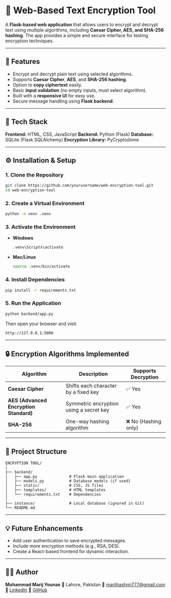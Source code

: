 # 🔐 Web-Based Text Encryption Tool

A **Flask-based web application** that allows users to encrypt and decrypt text using multiple algorithms, including **Caesar Cipher, AES, and SHA-256 hashing**.
The app provides a simple and secure interface for testing encryption techniques.

---

## 🚀 Features

* Encrypt and decrypt plain text using selected algorithms.
* Supports **Caesar Cipher**, **AES**, and **SHA-256 hashing**.
* Option to **copy ciphertext** easily.
* Basic **input validation** (no empty inputs, must select algorithm).
* Built with a **responsive UI** for easy use.
* Secure message handling using **Flask backend**.

---

## 🧩 Tech Stack

**Frontend:** HTML, CSS, JavaScript
**Backend:** Python (Flask)
**Database:** SQLite (Flask SQLAlchemy)
**Encryption Library:** PyCryptodome

---

## ⚙️ Installation & Setup

### 1. Clone the Repository

```bash
git clone https://github.com/yourusername/web-encryption-tool.git
cd web-encryption-tool
```

### 2. Create a Virtual Environment

```bash
python -m venv .venv
```

### 3. Activate the Environment

* **Windows**

  ```bash
  .venv\Scripts\activate
  ```
* **Mac/Linux**

  ```bash
  source .venv/bin/activate
  ```

### 4. Install Dependencies

```bash
pip install -r requirements.txt
```

### 5. Run the Application

```bash
python backend/app.py
```

Then open your browser and visit:

```
http://127.0.0.1:5000
```

---

## 🔒 Encryption Algorithms Implemented

| Algorithm                              | Description                             | Supports Decryption |
| -------------------------------------- | --------------------------------------- | ------------------- |
| **Caesar Cipher**                      | Shifts each character by a fixed key    | ✅ Yes               |
| **AES (Advanced Encryption Standard)** | Symmetric encryption using a secret key | ✅ Yes               |
| **SHA-256**                            | One-way hashing algorithm               | ❌ No (Hashing only) |

---

## 🧠 Project Structure

```
ENCRYPTION TOOL/
│
├── backend/
│   ├── app.py              # Flask main application
│   ├── models.py           # Database models (if used)
│   ├── static/             # CSS, JS files
│   ├── templates/          # HTML templates
│   └── requirements.txt    # Dependencies
│
├── instance/               # Local database (ignored in Git)
└── README.md
```

---

## 💡 Future Enhancements

* Add user authentication to save encrypted messages.
* Include more encryption methods (e.g., RSA, DES).
* Create a React-based frontend for dynamic interaction.

---

## 🧑‍💻 Author

**Muhammad Marij Younas**
📍 Lahore, Pakistan
📧 [marijhashmi777@gmail.com](mailto:marijhashmi777@gmail.com)
🔗 [LinkedIn](https://www.linkedin.com/in/muhammad-marij-younas-a60a33291)
🔗 [GitHub](https://github.com/dashboard)

